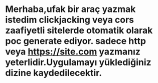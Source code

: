 # Merhaba,ufak bir araç yazmak istedim clickjacking veya cors zaafiyetli sitelerde otomatik olarak poc generate ediyor. sadece http veya https://site.com yazmanız yeterlidir.Uygulamayı yüklediğiniz dizine kaydedilecektir.
